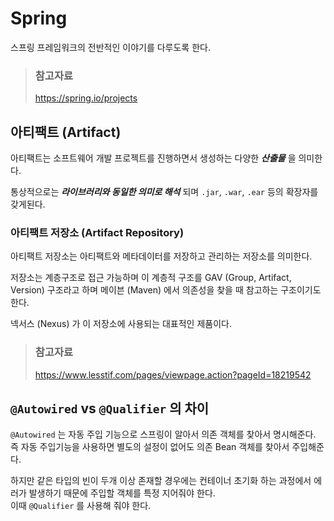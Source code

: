 # Spring

스프링 프레임워크의 전반적인 이야기를 다루도록 한다.

> ### 참고자료
> <https://spring.io/projects>

## 아티팩트 (Artifact)

아티팩트는 소프트웨어 개발 프로젝트를 진행하면서 생성하는 다양한 _**산출물**_ 을 의미한다.

통상적으로는 _**라이브러리와 동일한 의미로 해석**_ 되며 `.jar`, `.war`, `.ear` 등의 확장자를 갖게된다.

### 아티팩트 저장소 (Artifact Repository)

아티팩트 저장소는 아티팩트와 메타데이터를 저장하고 관리하는 저장소를 의미한다.

저장소는 계층구조로 접근 가능하며 이 계층적 구조를 GAV (Group, Artifact, Version) 구조라고 하며 메이븐 (Maven) 에서 의존성을 찾을 때 참고하는 구조이기도 한다.

넥서스 (Nexus) 가 이 저장소에 사용되는 대표적인 제품이다.

> ### 참고자료
> <https://www.lesstif.com/pages/viewpage.action?pageId=18219542>

## `@Autowired` vs `@Qualifier` 의 차이

`@Autowired` 는 자동 주입 기능으로 스프링이 알아서 의존 객체를 찾아서 명시해준다.  
즉 자동 주입기능을 사용하면 별도의 설정이 없어도 의존 Bean 객체를 찾아서 주입해준다.

하지만 같은 타입의 빈이 두개 이상 존재할 경우에는 컨테이너 초기화 하는 과정에서 에러가 발생하기 때문에 주입할 객체를 특정 지어줘야 한다.  
이때 `@Qualifier` 를 사용해 줘야 한다.
